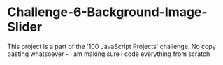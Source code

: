 # Challenge-6-Background-Image-Slider
This project is a part of the '100 JavaScript Projects' challenge. No copy pasting whatsoever - I am making sure I code everything from scratch
